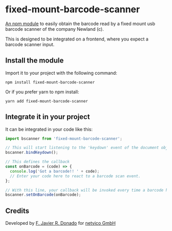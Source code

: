 # fixed-mount-barcode-scanner

[An npm module](https://www.npmjs.com/package/fixed-mount-barcode-scanner) to easily obtain the barcode read by a fixed mount usb barcode scanner of the company Newland (c).

This is designed to be integrated on a frontend, where you expect a barcode scanner input.

## Install the module

Import it to your project with the following command:

`npm install fixed-mount-barcode-scanner`

Or if you prefer yarn to npm install:

`yarn add fixed-mount-barcode-scanner` 

## Integrate it in your project

It can be integrated in your code like this:

```js
import bscanner from 'fixed-mount-barcode-scanner';

// This will start listening to the 'keydown' event of the document object.
bscanner.bindKeydown(); 

// This defines the callback 
const onBarcode = (code) => {
  console.log('Got a barcode!! ' + code);
  // Enter your code here to react to a barcode scan event.
};

// With this line, your callback will be invoked every time a barcode has been scanned
bscanner.setOnBarcode(onBarcode);
```

## Credits

Developed by [F. Javier R. Donado](https://www.jdonado.com) for [netvico GmbH](http://www.netvico.com)
